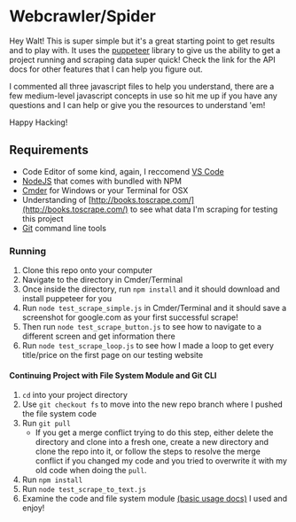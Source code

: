 # Webcrawler/Spider
Hey Walt!  This is super simple but it's a great starting point to get results and to play with.
It uses the [puppeteer](https://github.com/GoogleChrome/puppeteer) library to give us the ability to get a project running and scraping data super quick!  Check the link for the API docs for other features that I can help you figure out.

I commented all three javascript files to help you understand, there are a few medium-level javascript concepts in use so hit me up if you have any questions and I can help or give you the resources to understand 'em!

Happy Hacking!

## Requirements
- Code Editor of some kind, again, I reccomend [VS Code](https://code.visualstudio.com/)
- [NodeJS](https://nodejs.org/en/download/) that comes with bundled with NPM
- [Cmder](http://cmder.net/) for Windows or your Terminal for OSX
- Understanding of [http://books.toscrape.com/](http://books.toscrape.com/) to see what data I'm scraping for testing this project
- [Git](https://git-scm.com/downloads) command line tools

### Running

 1. Clone this repo onto your computer
 2. Navigate to the directory in Cmder/Terminal
 3. Once inside the directory, run `npm install` and it should download and install puppeteer for you
 4. Run `node test_scrape_simple.js` in Cmder/Terminal and it should save a screenshot for google.com as your first successful scrape!  
 5. Then run `node test_scrape_button.js` to see how to navigate to a different screen and get information there
 6. Run `node test_scrape_loop.js` to see how I made a loop to get every title/price on the first page on our testing website

#### Continuing Project with File System Module and Git CLI
1. `cd` into your project directory 
2. Use `git checkout fs` to move into the new repo branch where I pushed the file system code
3. Run `git pull`
	- If you get a merge conflict trying to do this step, either delete the directory and clone into a fresh one, create a new directory and clone the repo into it, or follow the steps to resolve the merge conflict if you changed my code and you tried to overwrite it with my old code when doing the `pull`.
4. Run `npm install`
5. Run `node test_scrape_to_text.js`
6. Examine the code and file system module [(basic usage docs)](https://www.w3schools.com/nodejs/nodejs_filesystem.asp) I used and enjoy!
